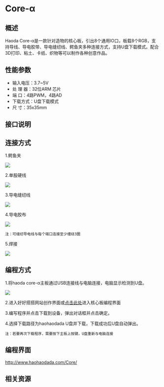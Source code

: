 # Core-α

## 概述
Haoda Core-α是一款针对造物的核心板，引出8个通用IO口，板载8个RGB，支持导线、导电胶带、导电缝纫线、鳄鱼夹多种连接方式，支持U盘下载模式。配合3D打印、粘土、卡纸、织物等可以制作各种创意作品。

## 性能参数

* 输入电压：3.7~5V
* 处 理 器：32位ARM 芯片
* 端    口：4路PWM，4路AD
* 下载方式：U盘下载模式
* 尺    寸：35x35mm

## 接口说明


## 连接方式

1.鳄鱼夹

![](../../.gitbook/assets/core-1.PNG)

2.单股硬线

![](../../.gitbook/assets/core-2.PNG)

3.导电缝纫线

![](../../.gitbook/assets/core-3.PNG)

4.导电胶布

![](../../.gitbook/assets/core-4.PNG)

```text
注：可缝纫导电线与每个端口连接至少缠绕3圈
```

5.焊接

![](../../.gitbook/assets/core-5.PNG)

## 编程方式
1.将haoda core-α主板通过USB连接线与电脑连接，电脑显示检测到U盘。

![](../../.gitbook/assets/Nduino-Wulink-1.png)

2.进入好好搭搭网站创作界面或[点击此处](http://www.haohaodada.com/Core/)进入核心板编程界面

3.编写程序并点击下载到设备，弹出对话框并点击确定。

4.选择下载路径为haohaodada U盘并下载，下载成功后U盘自动弹出。

```text
注：若要再次下载程序，需要按下主板上按键，U盘重新与电脑连接
```
## 编程界面

http://www.haohaodada.com/Core/

## 相关资源



